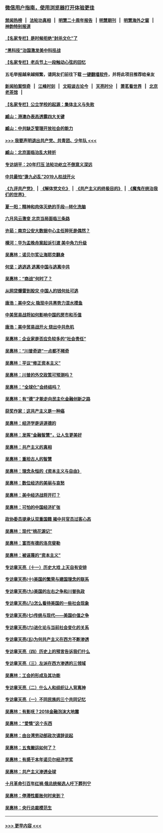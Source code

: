 ### [微信用户指南，使用浏览器打开体验更佳](https://github.com/gfw-breaker/banned-news1/blob/master/indexes/wechat-guide.md?t=0)
#### [禁闻热榜](热点新闻.md?t=0)  &nbsp;&nbsp;|&nbsp;&nbsp; [法轮功真相](https://github.com/gfw-breaker/truth/blob/master/README.md?t=0) &nbsp;&nbsp;|&nbsp;&nbsp; [明慧二十周年报告](https://github.com/gfw-breaker/mh-reports/blob/master/README.md?t=0) &nbsp;&nbsp;|&nbsp;&nbsp;[明慧期刊](https://github.com/gfw-breaker/mh-qikan) &nbsp;&nbsp;|&nbsp;&nbsp; [明慧海外之窗](https://github.com/gfw-breaker/mh-news/blob/master/README.md?t=0) &nbsp;&nbsp;|&nbsp;&nbsp; [神韵特别报道](https://github.com/gfw-breaker/mh-news/blob/master/shenyun.md?t=0)
#### [【名家专栏】是时候拒绝“封杀文化”了](../pages/nsc423/n11814093.md?t=02122333) 
#### [“黑科技”治国激发美中科技战](../pages/nsc423/n11638056.md?t=02122333) 
#### [【名家专栏】老兵节上一段触动心弦的回忆](../pages/nsc423/n11646016.md?t=02122333) 
#### 五毛举报越来越频繁，请网友们前往下载 [一键翻墙软件](https://github.com/gfw-breaker/ssr-accounts)，并将此项目推荐给亲友
#### [新闻拍案惊奇](https://github.com/gfw-breaker/banned-news1/blob/master/pages/link4.md) &nbsp;&nbsp;|&nbsp;&nbsp; [江峰时刻](https://github.com/gfw-breaker/banned-news1/blob/master/pages/link4.md) &nbsp;&nbsp;|&nbsp;&nbsp; [文昭谈古论今](https://github.com/gfw-breaker/banned-news1/blob/master/pages/link4.md) &nbsp;&nbsp;|&nbsp;&nbsp; [天亮时分](https://github.com/gfw-breaker/banned-news1/blob/master/pages/link4.md) &nbsp;&nbsp;|&nbsp;&nbsp; [萧茗看世界](https://github.com/gfw-breaker/banned-news1/blob/master/pages/link4.md) &nbsp;&nbsp;|&nbsp;&nbsp; [北京老茶馆](https://github.com/gfw-breaker/banned-news1/blob/master/pages/link4.md) &nbsp;&nbsp;|&nbsp;&nbsp; 
#### [【名家专栏】公立学校的起源：集体主义与失败](../pages/nsc423/n11601833.md?t=02122333) 
#### [臧山：港澳办表态透露四大关键](../pages/nsc423/n11421628.md?t=02122333) 
#### [臧山：中共缺乏管理开放社会的能力](../pages/nsc423/n11407457.md?t=02122333) 
#### [>>> 我要声明退出共产党、共青团、少年队 <<<](https://github.com/begood0513/goodnews/blob/master/quit/letter.md) 
#### [臧山：北京面临治乱大转折](../pages/nsc423/n11406895.md?t=02122333) 
#### [专访胡平：20年打压 法轮功屹立不倒意义深远](../pages/nsc423/n11398800.md?t=02122333) 
#### [中共最怕“逢九必乱”2019人权战开火](../pages/nsc423/n11385248.md?t=02122333) 
#### [《九评共产党》](https://github.com/begood0513/9ping.md/blob/master/README.md) &nbsp;|&nbsp; [《解体党文化》](../../../../jtdwh.md/blob/master/README.md)  &nbsp;|&nbsp; [《共产主义的终极目的》](../../../../gczydzjmd.md/blob/master/README.md) &nbsp;|&nbsp; [《魔鬼在统治我们的世界》](../../../../mgztzwmdsj.md/blob/master/README.md) 
#### [夏一阳：精神和肉体灭绝的手段—转化洗脑](../pages/nsc423/n11368250.md?t=02122333) 
#### [六月风云激变 北京当局面临三条路](../pages/nsc423/n11313668.md?t=02122333) 
#### [许茹：南京公安大数据中心主任猝死是偶然？](../pages/nsc423/n11064744.md?t=02122333) 
#### [横河：华为孟晚舟案起诉引渡 美中角力升级](../pages/nsc423/n11027230.md?t=02122333) 
#### [吴惠林：诺贝尔奖让海耶克翻身](../pages/nsc423/n10890049.md?t=02122333) 
#### [何坚：逃逃逃 逃离中国与逃离中共](../pages/nsc423/n10592891.md?t=02122333) 
#### [吴惠林：“商战”何时了？](../pages/nsc423/n10573558.md?t=02122333) 
#### [从网贷爆雷到股灾 中国人的钱何处可逃](../pages/nsc423/n10572800.md?t=02122333) 
#### [唐浩：美中交火 隐现中共黑势力混水摸鱼](../pages/nsc423/n10544040.md?t=02122333) 
#### [中美贸易战将如何影响中国的房市和币值](../pages/nsc423/n10543697.md?t=02122333) 
#### [唐浩：美中贸易战开火 烧出中共危机](../pages/nsc423/n10540126.md?t=02122333) 
#### [吴惠林：企业家是否应负较多的“社会责任”](../pages/nsc423/n10535022.md?t=02122333) 
#### [吴惠林：“川普奇迹”一点都不稀奇](../pages/nsc423/n10512808.md?t=02122333) 
#### [吴惠林：平议“修正资本主义”](../pages/nsc423/n10495724.md?t=02122333) 
#### [吴惠林：川普的外交政策可预测吗？](../pages/nsc423/n10462387.md?t=02122333) 
#### [吴惠林：“全球化”会终结吗？](../pages/nsc423/n10452838.md?t=02122333) 
#### [吴惠林：有“德”才能走向民主化金融创新之路](../pages/nsc423/n10432292.md?t=02122333) 
#### [获奖作家：这共产主义是一种癌](../pages/nsc423/n10431541.md?t=02122333) 
#### [吴惠林：经济学是讲道德的](../pages/nsc423/n10398014.md?t=02122333) 
#### [吴惠林：发挥“金融智慧”，让人生更美好](../pages/nsc423/n10375019.md?t=02122333) 
#### [吴惠林：共产主义的真相](../pages/nsc423/n10351394.md?t=02122333) 
#### [吴惠林：重拾古人的智慧](../pages/nsc423/n10337691.md?t=02122333) 
#### [吴惠林：理念永恒的《资本主义与自由》](../pages/nsc423/n10316274.md?t=02122333) 
#### [吴惠林：数位经济的美丽与哀愁](../pages/nsc423/n10292946.md?t=02122333) 
#### [吴惠林：美中经济战将开打？](../pages/nsc423/n10258825.md?t=02122333) 
#### [吴惠林：可怕的中国经济扩张](../pages/nsc423/n10219147.md?t=02122333) 
#### [政协委员提承认双重国籍 揭中共官员过客心态](../pages/nsc423/n10208809.md?t=02122333) 
#### [吴惠林：现代“桃花源记”](../pages/nsc423/n10185234.md?t=02122333) 
#### [吴惠林：富而有德的洛克斐勒](../pages/nsc423/n10142264.md?t=02122333) 
#### [吴惠林：被诬蔑的“资本主义”](../pages/nsc423/n10124816.md?t=02122333) 
#### [专访章天亮（十一）历史大戏 上天自有安排](../pages/nsc423/n10094905.md?t=02122333) 
#### [专访章天亮(十)美国的繁荣与建国理念的联系](../pages/nsc423/n10094899.md?t=02122333) 
#### [专访章天亮(九)美国的左右之争和川普执政](../pages/nsc423/n10094889.md?t=02122333) 
#### [专访章天亮(八)怎么看待美国的一些社会现象](../pages/nsc423/n10094857.md?t=02122333) 
#### [专访章天亮(七)传统与现代——美国价值之争](../pages/nsc423/n10093140.md?t=02122333) 
#### [专访章天亮(六)进化论与当前社会变化的关系](../pages/nsc423/n10092036.md?t=02122333) 
#### [专访章天亮(五)为何共产主义在西方不断渗透](../pages/nsc423/n10083620.md?t=02122333) 
#### [专访章天亮（四）历史上的预言告诉我们什么](../pages/nsc423/n10083606.md?t=02122333) 
#### [专访章天亮（三）左派在西方渗透的三领域](../pages/nsc423/n10081115.md?t=02122333) 
#### [吴惠林：工会的形成及其功能](../pages/nsc423/n10080633.md?t=02122333) 
#### [专访章天亮（二）什么人和组织让人背离神](../pages/nsc423/n10076637.md?t=02122333) 
#### [专访章天亮（一）不同民族的三个共同记忆](../pages/nsc423/n10074188.md?t=02122333) 
#### [吴惠林：有影呒？2018金融泡沫大地震](../pages/nsc423/n10040534.md?t=02122333) 
#### [吴惠林：“爱情”这个东西](../pages/nsc423/n10019423.md?t=02122333) 
#### [吴惠林：由台湾劳动部政次请辞说起](../pages/nsc423/n9979679.md?t=02122333) 
#### [吴惠林：五鬼搬运如何了？](../pages/nsc423/n9925338.md?t=02122333) 
#### [吴惠林：有感于本年诺贝尔经济学奖](../pages/nsc423/n9871883.md?t=02122333) 
#### [吴惠林：共产主义渗透全球](../pages/nsc423/n9812748.md?t=02122333) 
#### [十月革命引百年红祸 俄总统候选人吁下葬列宁](../pages/nsc423/n9810182.md?t=02122333) 
#### [吴惠林：停滞性膨胀何时来到？](../pages/nsc423/n9764136.md?t=02122333) 
#### [吴惠林：央行总裁模范生](../pages/nsc423/n9728134.md?t=02122333) 

----
#### [ >>> 更早内容 <<< ](../indexes/nsc423-earlier.md)
